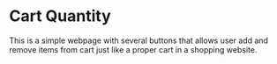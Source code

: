 # Cart Quantity

This is a simple webpage with several buttons that allows user add and remove items from cart just like a proper cart in a shopping website.